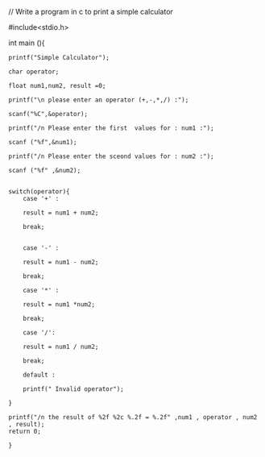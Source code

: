 
// Write a program in c to print a simple calculator


#include<stdio.h>

int main (){

    printf("Simple Calculator");
    
    char operator; 
    
    float num1,num2, result =0;
    
    printf("\n please enter an operator (+,-,*,/) :");
    
    scanf("%C",&operator);
    
    printf("/n Please enter the first  values for : num1 :");
    
    scanf ("%f",&num1);
    
    printf("/n Please enter the sceond values for : num2 :");
    
    scanf ("%f" ,&num2);
    
    
    switch(operator){
        case '+' :
        
        result = num1 + num2;
        
        break;

        
        case '-' :
        
        result = num1 - num2;
        
        break;
        
        case '*' :
        
        result = num1 *num2;
        
        break;
        
        case '/':
        
        result = num1 / num2;
        
        break;
        
        default :
        
        printf(" Invalid operator");
        
    }
    
    printf("/n the result of %2f %2c %.2f = %.2f" ,num1 , operator , num2 , result);
    return 0;
    
    }

    






